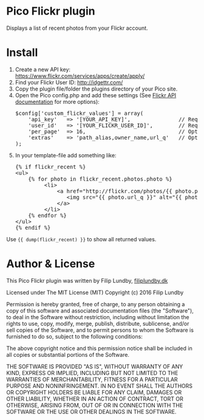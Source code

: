# Pico Flickr plugin

Displays a list of recent photos from your Flickr account.


# Install

1. Create a new API key: https://www.flickr.com/services/apps/create/apply/
2. Find your Flickr User ID: http://idgettr.com/
3. Copy the plugin file/folder the plugins directory of your Pico site.
4. Open the Pico config.php and add these settings (See [Flickr API documentation](https://www.flickr.com/services/api/flickr.photos.search.html) for more options):
   <pre>$config['custom_flickr_values'] = array(
       'api_key'   => '[YOUR_API_KEY]',               // Required
       'user_id'   => '[YOUR_FLICKR_USER_ID]',        // Required
       'per_page'  => 16,                             // Optional
       'extras'    => 'path_alias,owner_name,url_q'   // Optional
   );</pre>
5. In your template-file add something like:
   <pre>{% if flickr_recent %}
   &lt;ul&gt;
       {% for photo in flickr_recent.photos.photo %}
            &lt;li&gt;
                &lt;a href="http://flickr.com/photos/{{ photo.pathalias }}/{{ photo.id }}"&gt;
                   &lt;img src="{{ photo.url_q }}" alt="{{ photo.title }}" /&gt;
                &lt;/a&gt;
            &lt;/li&gt;
       {% endfor %}
   &lt;/ul&gt;
   {% endif %}</pre>

Use <code>{{ dump(flickr_recent) }}</code> to show all returned values.

    
# Author & License

This Pico Flickr plugin was written by Filip Lundby, [filiplundby.dk](http://filiplundby.dk)

Licensed under The MIT License (MIT)
Copyright (c) 2016 Filip Lundby

Permission is hereby granted, free of charge, to any person obtaining a copy of this software and associated documentation files (the "Software"), to deal in the Software without restriction, including without limitation the rights to use, copy, modify, merge, publish, distribute, sublicense, and/or sell copies of the Software, and to permit persons to whom the Software is furnished to do so, subject to the following conditions:

The above copyright notice and this permission notice shall be included in all copies or substantial portions of the Software.

THE SOFTWARE IS PROVIDED "AS IS", WITHOUT WARRANTY OF ANY KIND, EXPRESS OR IMPLIED, INCLUDING BUT NOT LIMITED TO THE WARRANTIES OF MERCHANTABILITY, FITNESS FOR A PARTICULAR PURPOSE AND NONINFRINGEMENT. IN NO EVENT SHALL THE AUTHORS OR COPYRIGHT HOLDERS BE LIABLE FOR ANY CLAIM, DAMAGES OR OTHER LIABILITY, WHETHER IN AN ACTION OF CONTRACT, TORT OR OTHERWISE, ARISING FROM, OUT OF OR IN CONNECTION WITH THE SOFTWARE OR THE USE OR OTHER DEALINGS IN THE SOFTWARE.
